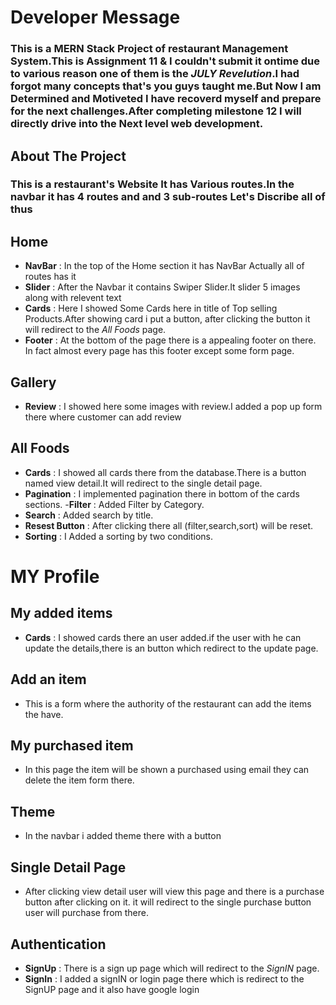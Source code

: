 # Developer Message
### This is a MERN Stack Project of restaurant Management System.This is Assignment 11 & I couldn't submit it ontime due to various reason one of them is the *JULY Revelution*.I had forgot many concepts that's you guys taught me.But Now I am Determined and Motiveted I have recoverd myself and prepare for the next challenges.After completing milestone 12 I will directly drive into the Next level web development.
## About The Project
### This is a restaurant's Website It has Various routes.In the navbar it has 4 routes and and 3 sub-routes Let's Discribe all of thus

## Home 
- **NavBar** : In the top of the Home section it has NavBar Actually all of routes has it
- **Slider** : After the Navbar it contains Swiper Slider.It slider 5 images along with relevent text
- **Cards** : Here I showed Some Cards here in title of Top selling Products.After showing card i put a button, after clicking the button it will redirect to the *All Foods* page.
- **Footer** : At the bottom of the page there is a appealing footer on there. In fact almost every page has this footer except some form page.

## Gallery 
 - **Review** : I showed here some images with review.I added a pop up form there where customer can add review

## All Foods
 - **Cards** : I showed all cards there from the database.There is a button named view detail.It will redirect to the single detail page.
 - **Pagination** : I implemented pagination there in bottom of the cards sections.
 -**Filter** : Added Filter by Category.
 - **Search** : Added search by title.
 - **Resest Button** : After clicking there all (filter,search,sort) will be reset.
 - **Sorting** : I Added a sorting by two conditions.

 # MY Profile
 ## My added items
 - **Cards** : I showed cards there an user added.if the user with he can update the details,there is an button which redirect to the update page.
 ## Add an item 
 - This is a form where the authority of the restaurant can add the items the have.
 ## My purchased item
 - In this page the item will be shown a purchased using email they can delete the item form there.

 ## Theme 
 - In the navbar i added theme there with a button
 ## Single Detail Page
 - After clicking view detail user will view this page and there is a purchase button after clicking on it. it will redirect to the single purchase button user will purchase from there.
 ## Authentication
 - **SignUp** : There is a sign up page which will redirect to the *SignIN* page.
 - **SignIn** : I added a signIN or login page there which is redirect to the SignUP page and it also have google login
